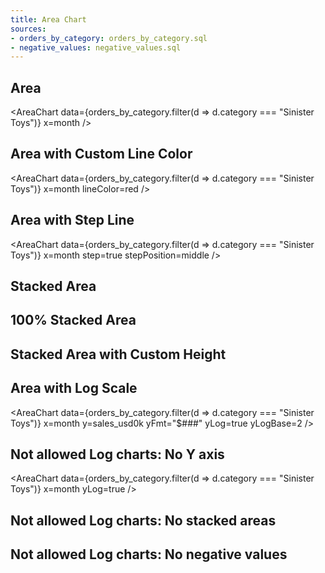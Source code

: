 ```yaml
---
title: Area Chart
sources:
- orders_by_category: orders_by_category.sql
- negative_values: negative_values.sql
---
```


## Area

<AreaChart
data={orders_by_category.filter(d => d.category === "Sinister Toys")}
x=month
/>

## Area with Custom Line Color

<AreaChart
data={orders_by_category.filter(d => d.category === "Sinister Toys")}
x=month
lineColor=red
/>

## Area with Step Line

<AreaChart
data={orders_by_category.filter(d => d.category === "Sinister Toys")}
x=month
step=true
stepPosition=middle
/>

## Stacked Area

<AreaChart 
    data={orders_by_category} 
    x=month 
    y=sales_usd0k 
    series=category
/>

## 100% Stacked Area

<AreaChart 
    data={orders_by_category} 
    x=month 
    y=sales_usd0k 
    series=category
    type=stacked100
/>

## Stacked Area with Custom Height

<AreaChart 
    data={orders_by_category} 
    x=month 
    y=sales_usd0k 
    series=category
    chartAreaHeight=380
/>

## Area with Log Scale

<AreaChart
    data={orders_by_category.filter(d => d.category === "Sinister Toys")}
    x=month
    y=sales_usd0k 
    yFmt="$###"
    yLog=true
    yLogBase=2
/>

## Not allowed Log charts: No Y axis

<AreaChart
    data={orders_by_category.filter(d => d.category === "Sinister Toys")}
    x=month
    yLog=true
/>

## Not allowed Log charts: No stacked areas

<AreaChart 
    data={orders_by_category} 
    x=month 
    y=sales_usd0k 
    series=category
    yLog=true
/>

## Not allowed Log charts: No negative values

<AreaChart
    data={negative_values}
    x=date
    y=daily_change
    yLog=true
/>

